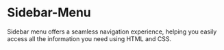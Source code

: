 # Sidebar-Menu
Sidebar menu offers a seamless navigation experience, helping you easily access all the information you need using HTML and CSS.
